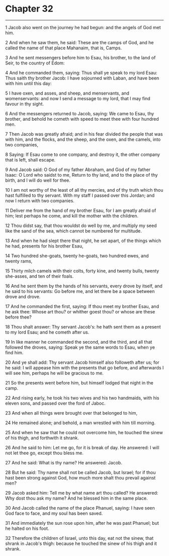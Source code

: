 # Chapter 32

***

1 Jacob also went on the journey he had begun: and the angels of God met him.

2 And when he saw them, he said: These are the camps of God, and he called the name of that place Mahanaim, that is, Camps.

3 And he sent messengers before him to Esau, his brother, to the land of Seir, to the country of Edom:

4 And he commanded them, saying: Thus shall ye speak to my lord Esau: Thus saith thy brother Jacob: I have sojourned with Laban, and have been with him until this day:

5 I have oxen, and asses, and sheep, and menservants, and womenservants: and now I send a message to my lord, that I may find favour in thy sight.

6 And the messengers returned to Jacob, saying: We came to Esau, thy brother, and behold he cometh with speed to meet thee with four hundred men.

7 Then Jacob was greatly afraid; and in his fear divided the people that was with him, and the flocks, and the sheep, and the oxen, and the camels, into two companies,

8 Saying: If Esau come to one company, and destroy it, the other company that is left, shall escape.

9 And Jacob said: O God of my father Abraham, and God of my father Isaac: O Lord who saidst to me, Return to thy land, and to the place of thy birth, and I will do well for thee.

10 I am not worthy of the least of all thy mercies, and of thy truth which thou hast fulfilled to thy servant. With my staff I passed over this Jordan; and now I return with two companies.

11 Deliver me from the hand of my brother Esau, for I am greatly afraid of him; lest perhaps he come, and kill the mother with the children.

12 Thou didst say, that thou wouldst do well by me, and multiply my seed like the sand of the sea, which cannot be numbered for multitude.

13 And when he had slept there that night, he set apart, of the things which he had, presents for his brother Esau,

14 Two hundred she-goats, twenty he-goats, two hundred ewes, and twenty rams,

15 Thirty milch camels with their colts, forty kine, and twenty bulls, twenty she-asses, and ten of their foals.

16 And he sent them by the hands of his servants, every drove by itself, and he said to his servants: Go before me, and let there be a space between drove and drove.

17 And he commanded the first, saying: If thou meet my brother Esau, and he ask thee: Whose art thou? or whither goest thou? or whose are these before thee?

18 Thou shalt answer: Thy servant Jacob's: he hath sent them as a present to my lord Esau; and he cometh after us.

19 In like manner he commanded the second, and the third, and all that followed the droves, saying: Speak ye the same words to Esau, when ye find him.

20 And ye shall add: Thy servant Jacob himself also followeth after us; for he said: I will appease him with the presents that go before, and afterwards I will see him, perhaps he will be gracious to me.

21 So the presents went before him, but himself lodged that night in the camp.

22 And rising early, he took his two wives and his two handmaids, with his eleven sons, and passed over the ford of Jaboc.

23 And when all things were brought over that belonged to him,

24 He remained alone; and behold, a man wrestled with him till morning.

25 And when he saw that he could not overcome him, he touched the sinew of his thigh, and forthwith it shrank.

26 And he said to him: Let me go, for it is break of day. He answered: I will not let thee go, except thou bless me.

27 And he said: What is thy name? He answered: Jacob.

28 But he said: Thy name shall not be called Jacob, but Israel; for if thou hast been strong against God, how much more shalt thou prevail against men?

29 Jacob asked him: Tell me by what name art thou called? He answered: Why dost thou ask my name? And he blessed him in the same place.

30 And Jacob called the name of the place Phanuel, saying: I have seen God face to face, and my soul has been saved.

31 And immediately the sun rose upon him, after he was past Phanuel; but he halted on his foot.

32 Therefore the children of Israel, unto this day, eat not the sinew, that shrank in Jacob's thigh: because he touched the sinew of his thigh and it shrank.

